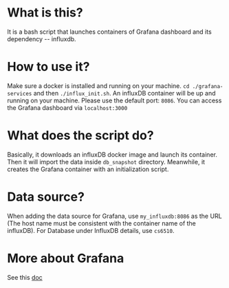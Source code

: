 # What is this?

It is a bash script that launches containers of Grafana dashboard and its dependency -- influxdb.

# How to use it?

Make sure a docker is installed and running on your machine. `cd ./grafana-services` and then `./influx_init.sh`. An influxDB container will be up and running on your machine. Please use the default port: `8086`. You can access the Grafana dashboard via `localhost:3000`

# What does the script do?

Basically, it downloads an influxDB docker image and launch its container. Then it will import the data inside `db_snapshot` directory. Meanwhile, it creates the Grafana container with an initialization script.

# Data source?

When adding the data source for Grafana, use `my_influxdb:8086` as the URL (The host name must be consistent with the container name of the influxDB). For Database under InfluxDB details, use `cs6510`.

# More about Grafana

See this [doc](./README.md)
